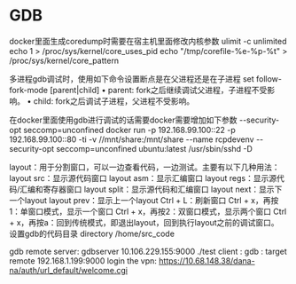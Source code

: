 # GDB

docker里面生成coredump时需要在宿主机里面修改内核参数
ulimit -c unlimited
echo 1 > /proc/sys/kernel/core_uses_pid
echo "/tmp/corefile-%e-%p-%t" > /proc/sys/kernel/core_pattern





多进程gdb调试时，使用如下命令设置断点是在父进程还是在子进程
set follow-fork-mode [parent|child]
• parent: fork之后继续调试父进程，子进程不受影响。
• child: fork之后调试子进程，父进程不受影响。



在docker里面使用gdb进行调试的话需要docker需要增加如下参数 --security-opt seccomp=unconfined
docker run  -p 192.168.99.100::22 -p 192.168.99.100::80 -ti -v //mnt/share:/mnt/share --name rcpdevenv --security-opt seccomp=unconfined ubuntu:latest /usr/sbin/sshd -D



layout：用于分割窗口，可以一边查看代码，一边测试。主要有以下几种用法：
layout src：显示源代码窗口
layout asm：显示汇编窗口
layout regs：显示源代码/汇编和寄存器窗口
layout split：显示源代码和汇编窗口
layout next：显示下一个layout
layout prev：显示上一个layout
Ctrl + L：刷新窗口
Ctrl + x，再按1：单窗口模式，显示一个窗口
Ctrl + x，再按2：双窗口模式，显示两个窗口
Ctrl + x，再按a：回到传统模式，即退出layout，回到执行layout之前的调试窗口。
设置gdb的代码目录
directory /home/src_code


gdb remote
server: gdbserver 10.106.229.155:9000 ./test
client : gdb : target remote 192.168.1.199:9000
login the vpn: https://10.68.148.38/dana-na/auth/url_default/welcome.cgi